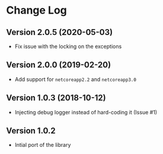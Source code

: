 Change Log
===============================================================================

Version 2.0.5 (2020-05-03)
---------------------------
* Fix issue with the locking on the exceptions

Version 2.0.0 (2019-02-20)
---------------------------
* Add support for `netcoreapp2.2` and `netcoreapp3.0`

Version 1.0.3 (2018-10-12)
----------------------------
 * Injecting debug logger instead of hard-coding it (Issue #1)

Version 1.0.2
----------------------------
 * Intial port of the library
